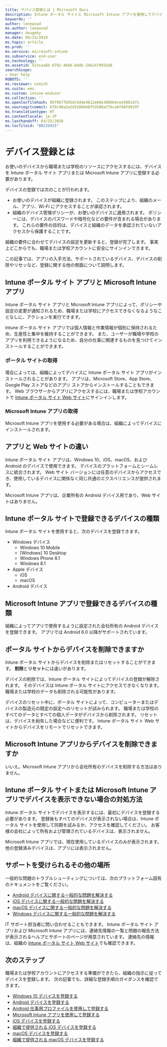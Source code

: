 ```yaml
---
title: デバイス登録とは | Microsoft Docs
description: Intune ポータル サイトと Microsoft Intune アプリを使用してデバイスを登録するとはどのようなことかを説明します。
keywords: ''
author: lenewsad
ms.author: lanewsad
manager: dougeby
ms.date: 09/13/2019
ms.topic: article
ms.prod: ''
ms.service: microsoft-intune
ms.subservice: end-user
ms.technology: ''
ms.assetid: 523caa6b-d792-4bb6-bddb-24b2479932d8
searchScope:
- User help
ROBOTS: ''
ms.reviewer: esmich
ms.suite: ems
ms.custom: intune-enduser
ms.collection: ''
ms.openlocfilehash: 95f9677b95dc9dde4b12e60e3006b4cee5081471
ms.sourcegitcommit: 670c90a2e2d3106048f53580af76cabf40fd9197
ms.translationtype: HT
ms.contentlocale: ja-JP
ms.lasthandoff: 03/25/2020
ms.locfileid: "80233415"
---
```

# <a name="what-is-device-enrollment"></a>デバイス登録とは
お使いのデバイスから職場または学校のリソースにアクセスするには、デバイスを Intune ポータル サイト アプリまたは Microsoft Intune アプリに登録する必要があります。 

デバイスの登録では次のことが行われます。

* お使いのデバイスが組織に登録されます。 このステップにより、組織のメール、アプリ、Wi-Fi にアクセスすることが承認されます。 
* 組織のデバイス管理ポリシーが、お使いのデバイスに適用されます。 ポリシーには、デバイスのパスワードや暗号化などの要件が含まれる場合があります。 これらの要件の目的は、デバイスと組織のデータを承認されていないアクセスから保護することです。

組織の要件に合わせてデバイスの設定を更新すると、登録が完了します。 事実上どこからでも、職場または学校アカウントに安全にサインインできます。  

この記事では、アプリの入手方法、サポートされているデバイス、デバイスの削除やリセッなど、登録に関する他の側面について説明します。  

## <a name="company-portal-and-microsoft-intune-app"></a>Intune ポータル サイト アプリと Microsoft Intune アプリ

Intune ポータル サイト アプリと Microsoft Intune アプリによって、ポリシーや設定の変更が通知されるため、職場または学校にアクセスできなくなるようなことなしに、アクションを実行できます。 

Intune ポータル サイト アプリでは個人情報と作業情報が個別に保持されるため、生産性と集中を維持することができます。 また、ユーザーが職場や学校のアプリを利用できるようになるため、自分の仕事に関連するものを見つけてインストールすることができます。  

### <a name="get-company-portal"></a>ポータル サイトの取得

場合によっては、組織によってデバイスに Intune ポータル サイト アプリがインストールされることがあります。 アプリは、Microsoft Store、App Store、Google Play ストアなどのアプリ ストアからインストールすることもできます。 Web ブラウザーからアプリにアクセスするには、職場または学校アカウントで [Intune ポータル サイト Web サイト](https://go.microsoft.com/fwlink/?linkid=2010980)にサインインします。  

### <a name="get-microsoft-intune-app"></a>Microsoft Intune アプリの取得

Microsoft Intune アプリを使用する必要がある場合は、組織によってデバイスにインストールされます。  

## <a name="whats-the-difference-between-the-apps-and-the-website"></a>アプリと Web サイトの違い
Intune ポータル サイト アプリは、Windows 10、iOS、macOS、および Android のデバイスで使用できます。 デバイスのプラットフォームとシームレスに統合されます。 Web サイト バージョンには任意のデバイスからアクセスでき、使用しているデバイスに関係なく同じ共通のエクスペリエンスが提供されます。 

Microsoft Intune アプリは、企業所有の Android デバイス用であり、Web サイトはありません。  

## <a name="what-kind-of-devices-can-you-enroll-with-company-portal"></a>Intune ポータル サイトで登録できるデバイスの種類
Intune ポータル サイトを使用すると、次のデバイスを登録できます。  

- Windows デバイス
  - Windows 10 Mobile
  - [Windows] 10 Desktop
  - Windows Phone 8.1
  - Windows 8.1
- Apple デバイス
    - iOS
    - macOS
- Android デバイス


## <a name="what-kind-of-devices-can-you-enroll-with-the-microsoft-intune-app"></a>Microsoft Intune アプリで登録できるデバイスの種類  
組織によってアプリで使用するように設定された会社所有の Android デバイスを登録できます。 アプリでは Android 6.0 以降がサポートされています。 

## <a name="can-you-remove-a-device-from-the-company-portal"></a>ポータル サイトからデバイスを削除できますか
Intune ポータル サイトからデバイスを削除またはリセットすることができます。 **削除**と**リセット**には違いがあります。

デバイスの削除では、Intune ポータル サイトによってデバイスの登録が解除されます。 そのデバイスは Intune ポータル サイトにアクセスできなくなります。 職場または学校のデータも削除される可能性があります。 

デバイスのリセット中に、ポータル サイトによって、コンピューターまたはデバイスの製造元の既定の設定へのリセットが試みられます。 職場または学校のすべてのデータとすべての個人データがデバイスから削除されます。 リセットは、デバイスを紛失した場合などに便利です。 Intune ポータル サイト Web サイトからデバイスをリモートでリセットできます。  

## <a name="can-you-remove-a-device-from-the-microsoft-intune-app"></a>Microsoft Intune アプリからデバイスを削除できますか
いいえ。Microsoft Intune アプリから会社所有のデバイスを削除する方法はありません。  

## <a name="what-if-i-cant-see-my-device-in-the-company-portal-or-microsoft-intune-app"></a>Intune ポータル サイトまたは Microsoft Intune アプリでデバイスを表示できない場合の対処方法
Intune ポータル サイトでデバイスを表示するには、最初にデバイスを登録する必要があります。 登録後もすべてのデバイスが表示されない場合は、Intune ポータル サイトを使用して同期を試みるか、アクセスを確認してください。 お客様の会社によって所有および管理されているデバイスは、表示されません。

Microsoft Intune アプリでは、現在使用しているデバイスのみが表示されます。 他の登録済みデバイスは、アプリには表示されません。  

## <a name="where-else-can-i-go-for-help"></a>サポートを受けられるその他の場所  
一般的な問題のトラブルシューティングについては、次のプラットフォーム固有のドキュメントをご覧ください。  

- [Android デバイスに関する一般的な問題を解決する](check-compliance-on-your-device-android.md)  
- [iOS デバイスに関する一般的な問題を解決する](troubleshoot-your-device-ios.md)
- [macOS デバイスに関する一般的な問題を解決する](troubleshoot-your-device-macos.md)
- [Windows デバイスに関する一般的な問題を解決する](troubleshoot-your-device-windows.md)

IT サポート担当者に問い合わせることもできます。 Intune ポータル サイト アプリおよび Microsoft Intune アプリには、連絡先情報の一覧と問題の報告方法が表示されるヘルプとサポートのページが用意されています。 連絡先の情報は、組織の [Intune ポータル サイト Web サイト](https://go.microsoft.com/fwlink/?linkid=2010980)でも確認できます。  

## <a name="next-steps"></a>次のステップ  

職場または学校アカウントにアクセスする準備ができたら、組織の指示に従ってデバイスを登録します。 次の記事でも、詳細な登録手順のガイダンスを確認できます。

* [Windows 10 デバイスを登録する](enroll-windows-10-device.md)
* [Android デバイスを登録する](enroll-device-android-company-portal.md)
* [Android 仕事用プロファイルを使用して登録する](enroll-device-android-work-profile.md)
* [Microsoft Intune アプリを使用して登録する](enroll-device-android-microsoft-intune-app.md)
* [iOS デバイスを登録する](enroll-your-device-in-intune-ios.md)
* [組織で提供される iOS デバイスを登録する](enroll-your-device-dep-ios.md)
* [macOS デバイスを登録する](enroll-your-device-in-intune-macos-cp.md)
* [組織で提供される macOS デバイスを登録する](enroll-company-device-macos.md)
